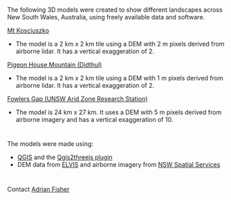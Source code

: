 <h1></h1>
<p>
The following 3D models were created to show different landscapes across New South Wales, Australia, using freely available data and software.
</p>
<p>
<a href="https://adrian-g-fisher.github.io/3d_models/kosciuszko/kosciuszko.html">Mt Kosciuszko</a>
<ul style="padding-left:20px">
<li>The model is a 2 km x 2 km tile using a DEM with 2 m pixels derived from airborne lidar. It has a vertical exaggeration of 2.</li>
</ul>
</p>
<p>
<a href="https://adrian-g-fisher.github.io/3d_models/pigeon_house/pigeon_house.html">Pigeon House Mountain (Didthul)</a>
<ul style="padding-left:20px">
<li>The model is a 2 km x 2 km tile using a DEM with 1 m pixels derived from airborne lidar. It has a vertical exaggeration of 2.</li>
</ul>
</p>
<p>
<a href="https://adrian-g-fisher.github.io/3d_models/fowlers_gap/fowlers_gap.html">Fowlers Gap (UNSW Arid Zone Research Station)</a>
<ul style="padding-left:20px">
<li>The model is 24 km x 27 km. It uses a DEM with 5 m pixels derived from airborne imagery and has a vertical exaggeration of 10.</li>
</ul>
</p>
<h1></h1>
<p>
The models were made using:
<ul><li><a href="https://www.qgis.org">QGIS</a> and the <a href="https://qgis2threejs.readthedocs.io/en/docs/">Qgis2threejs plugin</a></li>
<li>DEM data from <a href="https://elevation.fsdf.org.au/">ELVIS</a>
and airborne imagery from <a href="https://www.spatial.nsw.gov.au/products_and_services/web_services/qgis">NSW Spatial Services</a></li></ul>
</p>
<h1></h1>
<p>
Contact <a href="https://www.bees.unsw.edu.au/our-people/adrian-fisher">Adrian Fisher</a>
</p>
